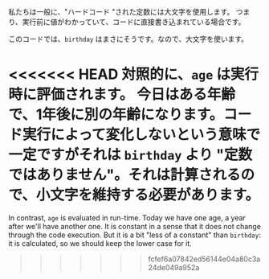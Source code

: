 私たちは一般に、"ハードコード "された定数には大文字を使用します。 つまり、実行前に値がわかっていて、コードに直接書き込まれている場合です。

このコードでは、`birthday` はまさにそうです。なので、大文字を使います。

<<<<<<< HEAD
対照的に、`age` は実行時に評価されます。 今日はある年齢で、1年後に別の年齢になります。コード実行によって変化しないという意味で一定ですがそれは `birthday` より "定数ではありません"。それは計算されるので、小文字を維持する必要があります。
=======
In contrast, `age` is evaluated in run-time. Today we have one age, a year after we'll have another one. It is constant in a sense that it does not change through the code execution. But it is a bit "less of a constant" than `birthday`: it is calculated, so we should keep the lower case for it.
>>>>>>> fcfef6a07842ed56144e04a80c3a24de049a952a

